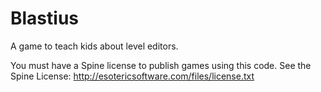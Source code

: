 # Blastius

A game to teach kids about level editors.

You must have a Spine license to publish games using this code. See the Spine License: http://esotericsoftware.com/files/license.txt